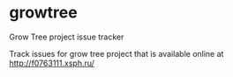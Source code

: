 # growtree
Grow Tree project issue tracker

Track issues for grow tree project that is available online at
http://f0763111.xsph.ru/
